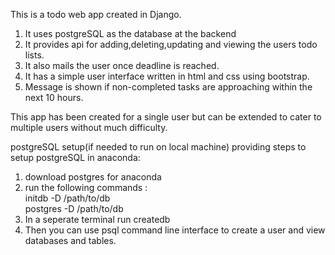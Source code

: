 This is a todo web app created in Django.

1. It uses postgreSQL as the database at the backend
2. It provides api for adding,deleting,updating and viewing the users todo lists.
3. It also mails the user once deadline is reached.
4. It has a simple user interface written in html and css using bootstrap.
5. Message is shown if non-completed tasks are approaching within the next 10 hours.

This app has been created for a single user but can be extended to cater to multiple users without much difficulty.

postgreSQL setup(if needed to run on local machine) providing steps to setup postgreSQL in anaconda:
1. download postgres for anaconda
2. run the following commands :  
initdb -D /path/to/db     
postgres -D /path/to/db
3. In a seperate terminal run createdb  
4. Then you can use psql command line interface to create a user and view databases and tables.
